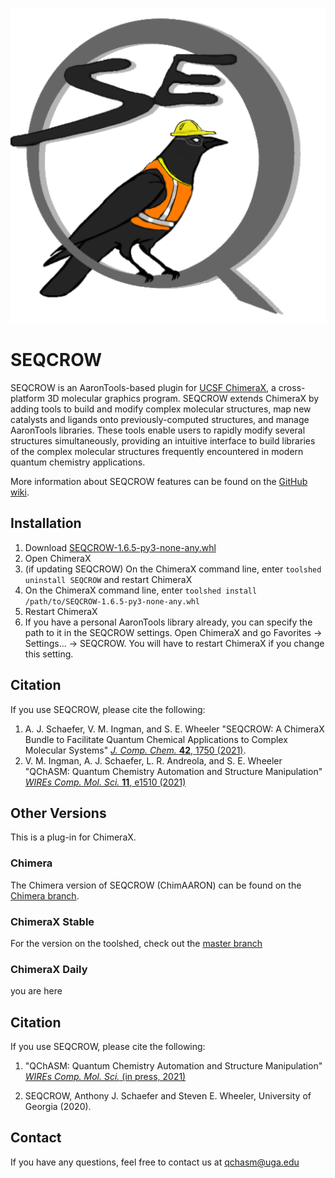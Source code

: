 ![SEQCROW](SEQCROW_dev.png)
# SEQCROW
SEQCROW is an AaronTools-based plugin for <a href="https://www.cgl.ucsf.edu/chimerax/" target="_blank">UCSF ChimeraX</a>, a cross-platform 3D molecular graphics program.
SEQCROW extends ChimeraX by adding tools to build and modify complex molecular structures, map new catalysts and ligands onto previously-computed structures, and manage AaronTools libraries.
These tools enable users to rapidly modify several structures simultaneously, providing an intuitive interface to build libraries of the complex molecular structures frequently encountered in modern quantum chemistry applications.

More information about SEQCROW features can be found on the [GitHub wiki](https://github.com/QChASM/SEQCROW/wiki).

## Installation
1. Download <a href="https://github.com/QChASM/SEQCROW/raw/dev/dist/SEQCROW-1.6.5-py3-none-any.whl">SEQCROW-1.6.5-py3-none-any.whl</a>
2. Open ChimeraX
3. (if updating SEQCROW) On the ChimeraX command line, enter `toolshed uninstall SEQCROW` and restart ChimeraX
4. On the ChimeraX command line, enter `toolshed install /path/to/SEQCROW-1.6.5-py3-none-any.whl`
5. Restart ChimeraX
6. If you have a personal AaronTools library already, you can specify the path to it in the SEQCROW settings. Open ChimeraX and go Favorites &rarr; Settings... &rarr; SEQCROW. You will have to restart ChimeraX if you change this setting. 


## Citation
If you use SEQCROW, please cite the following:

1. A. J. Schaefer, V. M. Ingman, and S. E. Wheeler "SEQCROW: A ChimeraX Bundle to Facilitate Quantum Chemical Applications to Complex Molecular Systems" <a href="http://dx.doi.org/10.1002/jcc.26700" target="_blank"><i>J. Comp. Chem.</i> <b>42</b>, 1750 (2021)</a>.
2. V. M. Ingman, A. J. Schaefer, L. R. Andreola, and S. E. Wheeler "QChASM: Quantum Chemistry Automation and Structure Manipulation" <a href="http://dx.doi.org/10.1002/wcms.1510" target="_blank"><i>WIREs Comp. Mol. Sci.</i> <b>11</b>, e1510 (2021)</a>

## Other Versions
This is a plug-in for ChimeraX.

### Chimera
The Chimera version of SEQCROW (ChimAARON) can be found on the [Chimera branch](https://github.com/QChASM/ChimAARON/tree/Chimera).

### ChimeraX Stable
For the version on the toolshed, check out the [master branch](https://github.com/QChASM/ChimAARON/tree/master)

### ChimeraX Daily
you are here

## Citation
If you use SEQCROW, please cite the following:

1. "QChASM: Quantum Chemistry Automation and Structure Manipulation" <a href="http://dx.doi.org/10.1002/wcms.1510" target="_blank"><i>WIREs Comp. Mol. Sci.</i> (in press, 2021)</a>

2. SEQCROW, Anthony J. Schaefer and Steven E. Wheeler, University of Georgia (2020).

## Contact
If you have any questions, feel free to contact us at qchasm@uga.edu
